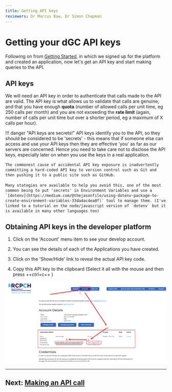 ```yaml
---
title: Getting API keys
reviewers: Dr Marcus Baw, Dr Simon Chapman
---
```


# Getting your dGC API keys

Following on from [Getting Started](../integrator/getting-started.md), in which we signed up for the platform and created an application, now let's get an API key and start making queries to the API.

## API keys

We will need an API key in order to authenticate that calls made to the API are valid. The API key is what allows us to validate that calls are genuine, and that you have enough **quota** (number of allowed calls per unit time, eg 250 calls per month) and you are not exceeding the **rate limit** (again, number of calls per unit time but over a shorter period, eg a maximum of X calls per hour).

!!! danger "API keys are secrets!"
    API keys identify you to the API, so they should be considered to be 'secrets' - this means that if someone else can access and use your API keys then they are effective 'you' as far as our servers are concerned. Hence you need to take care not to disclose the API keys, especially later on when you use the keys in a real application.

    The commonest cause of accidental API key exposure is inadvertently committing a hard-coded API key to version control such as Git and then pushing it to a public site such as GitHub.
    
    Many stategies are available to help you avoid this, one of the most common being to put 'secrets' in Environment Variables and use a `[dotenv](https://medium.com/@thejasonfile/using-dotenv-package-to-create-environment-variables-33da4ac4ea8f)` tool to manage them. (I've linked to a tutorial on the node/javascript version of `dotenv` but it is available in many other languages too)

## Obtaining API keys in the developer platform

1. Click on the 'Account' menu item to see your develop account.

1. You can see the details of each of the Applications you have created.

1. Click on the 'Show/Hide' link to reveal the actual API key code.

1. Copy this API key to the clipboard (Select it all with the mouse and then press ++ctrl+c++ )

![getting-api-keys](../_assets/getting-api-keys.png)

-----

## Next: [Making an API call](../integrator/making-api-calls.md)